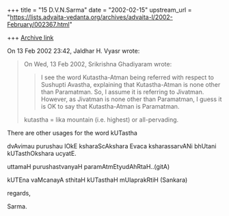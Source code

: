 +++
title = "15 D.V.N.Sarma"
date = "2002-02-15"
upstream_url = "https://lists.advaita-vedanta.org/archives/advaita-l/2002-February/002367.html"

+++
[Archive link](https://lists.advaita-vedanta.org/archives/advaita-l/2002-February/002367.html)

On 13 Feb 2002 23:42,  Jaldhar H. Vyasr wrote:

> On Wed, 13 Feb 2002, Srikrishna Ghadiyaram wrote:
>
> > I see the word Kutastha-Atman being referred with
> > respect to Sushupti Avastha, explaining that
> > Kutastha-Atman is none other than Paramatman. So, I
> > assume it is referring to Jivatman. However, as
> > Jivatman is none other than Paramatman, I guess it is
> > OK to say that Kutastha-Atman is Paramatman.
> >
>
> kutastha = lika mountain (i.e. highest) or all-pervading.
>
There are other usages for the word kUTastha

dvAvimau purushau lOkE ksharaScAkshara Evaca
ksharassarvANi bhUtani kUTasthOkshara ucyatE.

uttamaH purushastvanyaH paramAtmEtyudAhRtaH..(gitA)

kUTEna vaMcanayA sthitaH kUTasthaH
mUlaprakRtiH (Sankara)

regards,

Sarma.

